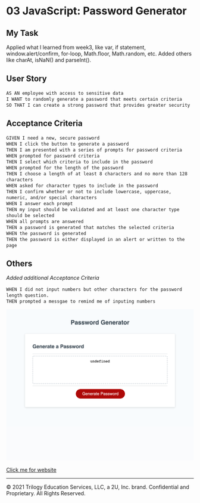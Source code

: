 # 03 JavaScript: Password Generator

## My Task

Applied what I learned from week3, like var, if statement, window.alert/confirm, for-loop, Math.floor, Math.random, etc.
Added others like charAt, isNaN() and parseInt().

## User Story

```
AS AN employee with access to sensitive data
I WANT to randomly generate a password that meets certain criteria
SO THAT I can create a strong password that provides greater security
```

## Acceptance Criteria

```
GIVEN I need a new, secure password
WHEN I click the button to generate a password
THEN I am presented with a series of prompts for password criteria
WHEN prompted for password criteria
THEN I select which criteria to include in the password
WHEN prompted for the length of the password
THEN I choose a length of at least 8 characters and no more than 128 characters
WHEN asked for character types to include in the password
THEN I confirm whether or not to include lowercase, uppercase, numeric, and/or special characters
WHEN I answer each prompt
THEN my input should be validated and at least one character type should be selected
WHEN all prompts are answered
THEN a password is generated that matches the selected criteria
WHEN the password is generated
THEN the password is either displayed in an alert or written to the page
```

## Others

_Added additional Acceptance Criteria_

```
WHEN I did not input numbers but other characters for the password length question.
THEN prompted a messgae to remind me of inputing numbers
```

![index.html screenshot](./screenshot.png)

[Click me for website](https://mt0814.github.io/Week3-HW-Javascript/)

---

© 2021 Trilogy Education Services, LLC, a 2U, Inc. brand. Confidential and Proprietary. All Rights Reserved.
